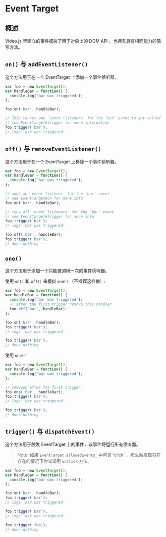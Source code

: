 # Event Target

## 概述

Video.js 里建立的事件模拟了用于对象上的 DOM API ，也拥有具有相同能力的简写方法。


## `on()` 与 `addEventListener()`

这个方法用于在一个 EventTarget 上添加一个事件侦听器。

```javascript
var foo = new EventTarget();
var handleBar = function() {
  console.log('bar was triggered');
};

foo.on('bar', handleBar);

// This causes any `event listeners` for the `bar` event to get called
// see EventTarget#trigger for more information
foo.trigger('bar');
// logs 'bar was triggered'
```


## `off()` 与 `removeEventListener()`

这个方法用于在一个 EventTarget 上移除一个事件侦听器。

```javascript
var foo = new EventTarget();
var handleBar = function() {
  console.log('bar was triggered');
};

// adds an `event listener` for the `bar` event
// see EventTarget#on for more info
foo.on('bar', handleBar);

// runs all `event listeners` for the `bar` event
// see EventTarget#trigger for more info
foo.trigger('bar');
// logs 'bar was triggered'

foo.off('bar', handleBar);
foo.trigger('bar');
// does nothing
```


## `one()`

这个方法用于添加一个只能被调用一次的事件侦听器。

使用 `on()` 和 `off()` 来模拟 `one()` （不推荐这样做）：

```javascript
var foo = new EventTarget();
var handleBar = function() {
  console.log('bar was triggered');
  // after the first trigger remove this handler
  foo.off('bar', handleBar);
};

foo.on('bar', handleBar);
foo.trigger('bar');
// logs 'bar was triggered'

foo.trigger('bar');
// does nothing
```

使用 `one()`

```javascript
var foo = new EventTarget();
var handleBar = function() {
  console.log('bar was triggered');
};

// removed after the first trigger
foo.one('bar', handleBar);
foo.trigger('bar');
// logs 'bar was triggered'

foo.trigger('bar');
// does nothing
```


## `trigger()` 与 `dispatchEvent()`
这个方法用于触发 EventTarget 上的事件，该事件将运行所有侦听器。

> Note:  如果 `EventTarget.allowedEvents_` 中包含 'click' ，那么触发器将在存在的情况下尝试调用 `onClick` 方法。

```javascript
var foo = new EventTarget();
var handleBar = function() {
  console.log('bar was triggered');
};

foo.on('bar', handleBar);
foo.trigger('bar');
// logs 'bar was triggered'

foo.trigger('bar');
// logs 'bar was triggered'

foo.trigger('foo');
// does nothing
```

